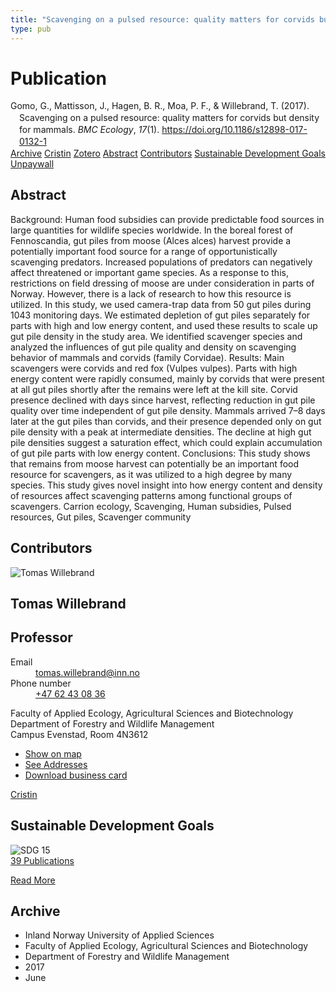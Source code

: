 ```yaml
---
title: "Scavenging on a pulsed resource: quality matters for corvids but density for mammals"
type: pub
---
```

<h1>Publication</h1>
<article id="csl-bib-container-EA78EMLJ" class="csl-bib-container">
  <div class="csl-bib-body" style="line-height: 1.35; padding-left: 1em; text-indent:-1em;">
  <div class="csl-entry">Gomo, G., Mattisson, J., Hagen, B. R., Moa, P. F., &amp; Willebrand, T. (2017). Scavenging on a pulsed resource: quality matters for corvids but density for mammals. <i>BMC Ecology</i>, <i>17</i>(1). <a href="https://doi.org/10.1186/s12898-017-0132-1">https://doi.org/10.1186/s12898-017-0132-1</a></div>
</div>
  <div class="csl-bib-buttons">
    <a href="#taxonomy-article-EA78EMLJ" class="csl-bib-button">Archive</a>
    <a href="https://app.cristin.no/results/show.jsf?id=1477086" alt="Cristin URL" class="csl-bib-button">Cristin</a>
    <a href="http://zotero.org/groups/5022929/items/EA78EMLJ" alt="Zotero URL" class="csl-bib-button">Zotero</a>
    <a href="#abstract-article-EA78EMLJ" class="csl-bib-button">Abstract</a>
    <a href="#contributors-article-EA78EMLJ" class="csl-bib-button">Contributors</a>
    <a href="#sdg-article-EA78EMLJ" class="csl-bib-button">Sustainable Development Goals</a>
    <a href="https://bmcecol.biomedcentral.com/track/pdf/10.1186/s12898-017-0132-1" class="csl-bib-button">Unpaywall</a>
  </div>
  <div id="csl-bib-meta-container-EA78EMLJ"></div>
</article>
<div id="csl-bib-meta-EA78EMLJ" class="csl-bib-meta">
  <article id="abstract-article-EA78EMLJ" class="abstract-article">
    <h1>Abstract</h1>
    Background: Human food subsidies can provide predictable food sources in large quantities for wildlife species 
worldwide. In the boreal forest of Fennoscandia, gut piles from moose (Alces alces) harvest provide a potentially 
important food source for a range of opportunistically scavenging predators. Increased populations of predators can 
negatively affect threatened or important game species. As a response to this, restrictions on field dressing of moose 
are under consideration in parts of Norway. However, there is a lack of research to how this resource is utilized. In 
this study, we used camera-trap data from 50 gut piles during 1043 monitoring days. We estimated depletion of gut 
piles separately for parts with high and low energy content, and used these results to scale up gut pile density in the 
study area. We identified scavenger species and analyzed the influences of gut pile quality and density on scavenging 
behavior of mammals and corvids (family Corvidae). 
Results: Main scavengers were corvids and red fox (Vulpes vulpes). Parts with high energy content were rapidly 
consumed, mainly by corvids that were present at all gut piles shortly after the remains were left at the kill site. Corvid 
presence declined with days since harvest, reflecting reduction in gut pile quality over time independent of gut pile 
density. Mammals arrived 7–8 days later at the gut piles than corvids, and their presence depended only on gut pile 
density with a peak at intermediate densities. The decline at high gut pile densities suggest a saturation effect, which 
could explain accumulation of gut pile parts with low energy content. 
Conclusions: This study shows that remains from moose harvest can potentially be an important food resource for 
scavengers, as it was utilized to a high degree by many species. This study gives novel insight into how energy content 
and density of resources affect scavenging patterns among functional groups of scavengers. 
Carrion ecology, Scavenging, Human subsidies, Pulsed resources, Gut piles, Scavenger community
  </article>
  <article id="contributors-article-EA78EMLJ" class="contributors-article">
    <h1>Contributors</h1>
    <div class="personas">
<div class="vrtx-hinn-person-card">
<div class="photo">
<img src="https://www.inn.no/bilder-ansatte/thomas-willebrand.jpg" alt="Tomas Willebrand" loading="lazy">
</div>
<div class="info">
<hgroup><h1>Tomas Willebrand</h1>
<h2>Professor</h2>
</hgroup><dl>
<dt>Email</dt>
<dd>
<a href="mailto:tomas.willebrand@inn.no">tomas.willebrand@inn.no</a>
</dd>
<dt>Phone number</dt>
<dd><a href="tel:+4762430836">
+47 62 43 08 36
</a></dd>
</dl>
<p>
Faculty of Applied Ecology, Agricultural Sciences and Biotechnology<br>
Department of Forestry and Wildlife Management<br>
Campus Evenstad,
Room 4N3612
</p>
<ul class="vrtx-hinn-links">
<li><a href="https://www.google.com/maps?q=60.88085,11.53750">Show on map</a></li>
<li><a href="https://www.inn.no/english/find-an-employee/tomas-willebrand.html#vrtx-hinn-addresses">See Addresses</a></li>
<li><a href="https://www.inn.no/english/find-an-employee/tomas-willebrand.html?vrtx=vcf">Download business card</a></li>
</ul>
</div>
</div>
<a href="https://app.cristin.no/persons/show.jsf?id=328268" alt="Cristin URL" class="personas-cristin">Cristin</a>
</div>
  </article>
  <article id="sdg-article-EA78EMLJ" class="sdg-article">
    <h1>Sustainable Development Goals</h1>
    <div class="sdg-container"><div id="sdg15" class="sdg">
<img src="{{< params subfolder >}}images/sdg/sdg15_en.png" class="image" alt="SDG 15">
<div class="sdg-overlay">
<a href="{{< params subfolder >}}en/archive/?sdg=15#archive" class="sdg-publication-count"><span>39</span> Publications</a>
<p><a href="https://sdgs.un.org/goals/goal15" class="sdg-read-more">Read More</a></p>
</div>
</div></div>
  </article>
  <article id="taxonomy-article-EA78EMLJ" class="taxonomy-article">
    <h1>Archive</h1>
    <ul>
      <li>Inland Norway University of Applied Sciences</li>
      <li>Faculty of Applied Ecology, Agricultural Sciences and Biotechnology</li>
      <li>Department of Forestry and Wildlife Management</li>
      <li>2017</li>
      <li>June</li>
    </ul>
  </article>
</div>
